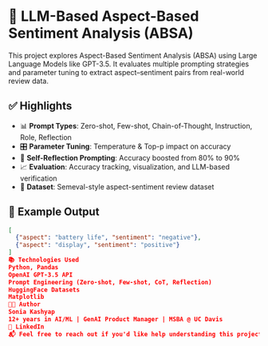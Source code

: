 # 🧠 LLM-Based Aspect-Based Sentiment Analysis (ABSA)

This project explores Aspect-Based Sentiment Analysis (ABSA) using Large Language Models like GPT-3.5. It evaluates multiple prompting strategies and parameter tuning to extract aspect–sentiment pairs from real-world review data.

## ✅ Highlights

- 📊 **Prompt Types**: Zero-shot, Few-shot, Chain-of-Thought, Instruction, Role, Reflection
- 🎛️ **Parameter Tuning**: Temperature & Top-p impact on accuracy
- 🔁 **Self-Reflection Prompting**: Accuracy boosted from 80% to 90%
- 📈 **Evaluation**: Accuracy tracking, visualization, and LLM-based verification
- 📂 **Dataset**: Semeval-style aspect-sentiment review dataset

## 🧪 Example Output

```json
[
  {"aspect": "battery life", "sentiment": "negative"},
  {"aspect": "display", "sentiment": "positive"}
]
📚 Technologies Used
Python, Pandas
OpenAI GPT-3.5 API
Prompt Engineering (Zero-shot, Few-shot, CoT, Reflection)
HuggingFace Datasets
Matplotlib
👩‍💻 Author
Sonia Kashyap
12+ years in AI/ML | GenAI Product Manager | MSBA @ UC Davis
🔗 LinkedIn
📬 Feel free to reach out if you'd like help understanding this project!